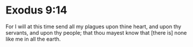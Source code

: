 # Exodus 9:14

For I will at this time send all my plagues upon thine heart, and upon thy servants, and upon thy people; that thou mayest know that [there is] none like me in all the earth.